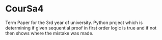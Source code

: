 # CourSa4
Term Paper for the 3rd year of university. Python project which is determining if given sequential proof in first order logic is true and if not then shows where the mistake was made.
